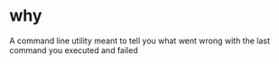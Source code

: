 # why
A command line utility meant to tell you what went wrong with the last command you executed and failed
